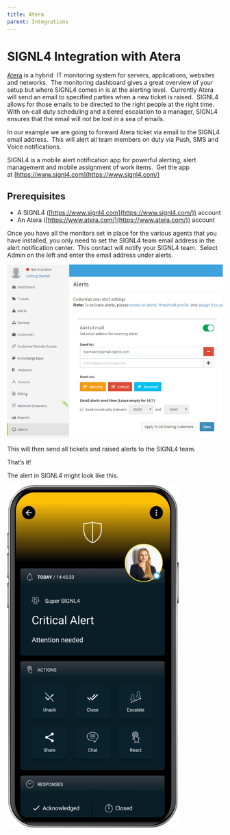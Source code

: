 ```yaml
---
title: Atera
parent: Integrations
---
```


# SIGNL4 Integration with Atera

[Atera](https://www.atera.com/) is a hybrid  IT monitoring system for servers, applications, websites and networks.  The monitoring dashboard gives a great overview of your setup but where SIGNL4 comes in is at the alerting level.  Currently Atera will send an email to specified parties when a new ticket is raised.  SIGNL4 allows for those emails to be directed to the right people at the right time.  With on-call duty scheduling and a tiered escalation to a manager, SIGNL4 ensures that the email will not be lost in a sea of emails.

In our example we are going to forward Atera ticket via email to the SIGNL4 email address.  This will alert all team members on duty via Push, SMS and Voice notifications.

SIGNL4 is a mobile alert notification app for powerful alerting, alert management and mobile assignment of work items.  Get the app at [https://www.signl4.com](https://www.signl4.com/)

## Prerequisites

- A SIGNL4 ([https://www.signl4.com](https://www.signl4.com/)) account
- An Atera ([https://www.atera.com/](https://www.atera.com/)) account

Once you have all the monitors set in place for the various agents that you have installed, you only need to set the SIGNL4 team email address in the alert notification center.  This contact will notify your SIGNL4 team.  Select Admin on the left and enter the email address under alerts.

![Atera Alertemail](atera-alerts-email.png)

This will then send all tickets and raised alerts to the SIGNL4 team.

That’s it!

The alert in SIGNL4 might look like this.

![SIGNL4 Alert](signl4-alert.png)
